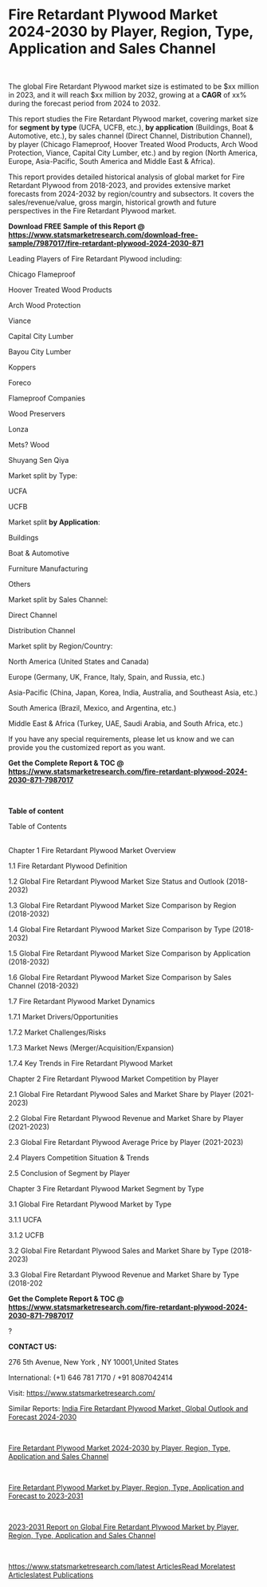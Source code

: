 <h1>Fire Retardant Plywood Market 2024-2030 by Player, Region, Type, Application and Sales Channel</h1><br/><p>The global Fire Retardant Plywood market size is estimated to be $xx million in 2023, and it will reach $xx million by 2032, growing at a <strong>CAGR</strong> of xx% during the forecast period from 2024 to 2032.</p>
 
 
 
 <p>This report studies the Fire Retardant Plywood market, covering market size for <strong>segment by type</strong> (UCFA, UCFB, etc.), <strong>by application</strong> (Buildings, Boat & Automotive, etc.), by sales channel (Direct Channel, Distribution Channel), by player (Chicago Flameproof, Hoover Treated Wood Products, Arch Wood Protection, Viance, Capital City Lumber, etc.) and by region (North America, Europe, Asia-Pacific, South America and Middle East & Africa).</p>
 
 
 
 <p>This report provides detailed historical analysis of global market for Fire Retardant Plywood from 2018-2023, and provides extensive market forecasts from 2024-2032 by region/country and subsectors. It covers the sales/revenue/value, gross margin, historical growth and future perspectives in the Fire Retardant Plywood market.</p>
 
 
 
 <p><strong>Download FREE Sample of this Report @ <a href="https://www.statsmarketresearch.com/download-free-sample/7987017/fire-retardant-plywood-2024-2030-871">https://www.statsmarketresearch.com/download-free-sample/7987017/fire-retardant-plywood-2024-2030-871</a></strong></p>
 
 
 
 <p>Leading Players of Fire Retardant Plywood including:</p>
 
 
 
 <p>Chicago Flameproof</p>
 
 
 
 <p>Hoover Treated Wood Products</p>
 
 
 
 <p>Arch Wood Protection</p>
 
 
 
 <p>Viance</p>
 
 
 
 <p>Capital City Lumber</p>
 
 
 
 <p>Bayou City Lumber</p>
 
 
 
 <p>Koppers</p>
 
 
 
 <p>Foreco</p>
 
 
 
 <p>Flameproof Companies</p>
 
 
 
 <p>Wood Preservers</p>
 
 
 
 <p>Lonza</p>
 
 
 
 <p>Mets? Wood</p>
 
 
 
 <p>Shuyang Sen Qiya</p>
 
 
 
 <p>Market split by Type:</p>
 
 
 
 <p>UCFA</p>
 
 
 
 <p>UCFB</p>
 
 
 
 <p>Market split <strong>by Application</strong>:</p>
 
 
 
 <p>Buildings</p>
 
 
 
 <p>Boat & Automotive</p>
 
 
 
 <p>Furniture Manufacturing</p>
 
 
 
 <p>Others</p>
 
 
 
 <p>Market split by Sales Channel:</p>
 
 
 
 <p>Direct Channel</p>
 
 
 
 <p>Distribution Channel</p>
 
 
 
 <p>Market split by Region/Country:</p>
 
 
 
 <p>North America (United States and Canada)</p>
 
 
 
 <p>Europe (Germany, UK, France, Italy, Spain, and Russia, etc.)</p>
 
 
 
 <p>Asia-Pacific (China, Japan, Korea, India, Australia, and Southeast Asia, etc.)</p>
 
 
 
 <p>South America (Brazil, Mexico, and Argentina, etc.)</p>
 
 
 
 <p>Middle East & Africa (Turkey, UAE, Saudi Arabia, and South Africa, etc.)</p>
 
 
 
 <p>If you have any special requirements, please let us know and we can provide you the customized report as you want.</p>
 
 
 
 <div><b>Get the Complete Report & TOC @ <a href="https://www.statsmarketresearch.com/fire-retardant-plywood-2024-2030-871-7987017">https://www.statsmarketresearch.com/fire-retardant-plywood-2024-2030-871-7987017</a></b></div>
 
 
 
 <p><br />
 
 <b>Table of content</b></p>
 
 
 
 <p>Table of Contents<br />
 
 <br />
 
 Chapter 1 Fire Retardant Plywood Market Overview<br />
 
 1.1 Fire Retardant Plywood Definition<br />
 
 1.2 Global Fire Retardant Plywood Market Size Status and Outlook (2018-2032)<br />
 
 1.3 Global Fire Retardant Plywood Market Size Comparison by Region (2018-2032)<br />
 
 1.4 Global Fire Retardant Plywood Market Size Comparison by Type (2018-2032)<br />
 
 1.5 Global Fire Retardant Plywood Market Size Comparison by Application (2018-2032)<br />
 
 1.6 Global Fire Retardant Plywood Market Size Comparison by Sales Channel (2018-2032)<br />
 
 1.7 Fire Retardant Plywood Market Dynamics<br />
 
 1.7.1 Market Drivers/Opportunities<br />
 
 1.7.2 Market Challenges/Risks<br />
 
 1.7.3 Market News (Merger/Acquisition/Expansion)<br />
 
 1.7.4 Key Trends in Fire Retardant Plywood Market<br />
 
 Chapter 2 Fire Retardant Plywood Market Competition by Player<br />
 
 2.1 Global Fire Retardant Plywood Sales and Market Share by Player (2021-2023)<br />
 
 2.2 Global Fire Retardant Plywood Revenue and Market Share by Player (2021-2023)<br />
 
 2.3 Global Fire Retardant Plywood Average Price by Player (2021-2023)<br />
 
 2.4 Players Competition Situation & Trends<br />
 
 2.5 Conclusion of Segment by Player<br />
 
 Chapter 3 Fire Retardant Plywood Market Segment by Type<br />
 
 3.1 Global Fire Retardant Plywood Market by Type<br />
 
 3.1.1 UCFA<br />
 
 3.1.2 UCFB<br />
 
 3.2 Global Fire Retardant Plywood Sales and Market Share by Type (2018-2023)<br />
 
 3.3 Global Fire Retardant Plywood Revenue and Market Share by Type (2018-202</p>
 
 
 
 <div><b>Get the Complete Report & TOC @ <a href="https://www.statsmarketresearch.com/fire-retardant-plywood-2024-2030-871-7987017">https://www.statsmarketresearch.com/fire-retardant-plywood-2024-2030-871-7987017</a></b></div>
 
 
 
 <p>? </p>
 
 
 
 <p><b>CONTACT US:</b><br />
 
 276 5th Avenue, New York , NY 10001,United States<br />
 
 International: (+1) 646 781 7170 / +91 8087042414<br />
 
 Visit: <a href="https://www.statsmarketresearch.com/">https://www.statsmarketresearch.com/</a><br />
 
 Similar Reports: <a href="https://www.statsmarketresearch.com/fire-retardant-plywood-2024-2030-871-7987017">India Fire Retardant Plywood Market, Global Outlook and Forecast 2024-2030</a><br />
 
 <br />
 
 <a href="https://www.statsmarketresearch.com/fire-retardant-plywood-2024-2030-871-7987017">Fire Retardant Plywood Market 2024-2030 by Player, Region, Type, Application and Sales Channel</a><br />
 
 <br />
 
 <a href="https://www.statsmarketresearch.com/fire-retardant-plywood-2024-2030-871-7987017">Fire Retardant Plywood Market by Player, Region, Type, Application and Forecast to 2023-2031 </a><br />
 
 <br />
 
 <a href="https://www.statsmarketresearch.com/fire-retardant-plywood-2024-2030-871-7987017">2023-2031 Report on Global Fire Retardant Plywood Market by Player, Region, Type, Application and Sales Channel</a><br />
 
 <br />
 
 <a href="https://gyeongbokgung.com">https://www.statsmarketresearch.com/</a><a href="https://hallyeomaritime.com">latest Articles</a><a href="https://jingwansa.com">Read More</a><a href="https://nguoiviet.jp/">latest Articles</a><a href="https://www.intelmarketresearch.com/">latest Publications</a></p>